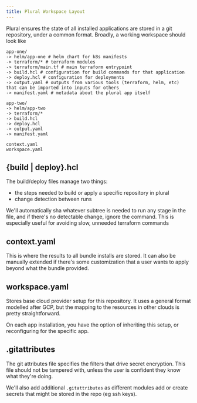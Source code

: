 ```yaml
---
title: Plural Workspace Layout
---
```


Plural ensures the state of all installed applications are stored in a git repository, under a common format.  Broadly, a working workspace should look like

```shell {% showHeader=false %}
app-one/
-> helm/app-one # helm chart for k8s manifests
-> terraform/* # terraform modules
-> terraform/main.tf # main terraform entrypoint
-> build.hcl # configuration for build commands for that application
-> deploy.hcl # configuration for deployments
-> output.yaml # outputs from various tools (terraform, helm, etc) that can be imported into inputs for others
-> manifest.yaml # metadata about the plural app itself

app-two/
-> helm/app-two
-> terraform/*
-> build.hcl
-> deploy.hcl
-> output.yaml
-> manifest.yaml

context.yaml
workspace.yaml
```

## {build | deploy}.hcl

The build/deploy files manage two things: 

* the steps needed to build or apply a specific repository in plural
* change detection between runs

We'll automatically sha whatever subtree is needed to run any stage in the file, and if there's no detectable change, ignore the command.  This is especially useful for avoiding slow, unneeded terraform commands

## context.yaml

This is where the results to all bundle installs are stored.  It can also be manually extended if there's some customization that a user wants to apply beyond what the bundle provided.

## workspace.yaml

Stores base cloud provider setup for this repository.  It uses a general format modelled after GCP, but the mapping to the resources in other clouds is pretty straightforward.

On each app installation, you have the option of inheriting this setup, or reconfiguring for the specific app.

## .gitattributes

The git attributes file specifies the filters that drive secret encryption.  This file should not be tampered with, unless the user is confident they know what they're doing.

We'll also add additional `.gitattributes` as different modules add or create secrets that might be stored in the repo (eg ssh keys).

